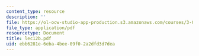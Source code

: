 ```yaml
---
content_type: resource
description: ''
file: https://ol-ocw-studio-app-production.s3.amazonaws.com/courses/3-012-fundamentals-of-materials-science-fall-2005/ebb6281e6eba4bee09f02a2dfd3d7dea_lec12b.pdf
file_type: application/pdf
resourcetype: Document
title: lec12b.pdf
uid: ebb6281e-6eba-4bee-09f0-2a2dfd3d7dea
---
```

